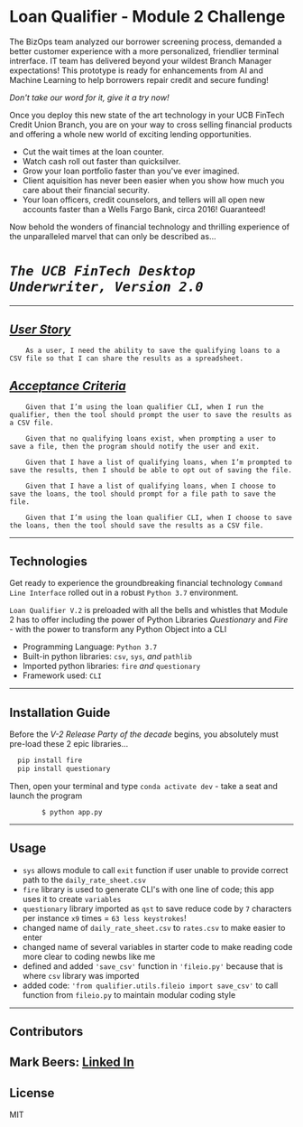 # Loan Qualifier - Module 2 Challenge
The BizOps team analyzed our borrower screening process, demanded a better customer experience with a more personalized, friendlier terminal intrerface.
IT team has delivered beyond your wildest Branch Manager expectations!
This prototype is ready for enhancements from AI and Machine Learning to help borrowers repair credit and secure funding! 

*Don't take our word for it, give it a try now!*  

Once you deploy this new state of the art technology in your UCB FinTech Credit Union Branch, you are on your way to cross selling financial products and offering a whole new world of exciting lending opportunities.

+ Cut the wait times at the loan counter.
+ Watch cash roll out faster than quicksilver.
+ Grow your loan portfolio faster than you've ever imagined. 
+ Client aquisition has never been easier when you show how much you care about their financial security.
+ Your loan officers, credit counselors, and tellers will all open new accounts faster than a Wells Fargo Bank, circa 2016!  Guaranteed!

Now behold the wonders of financial technology and thrilling experience of the unparalleled marvel that can only be described as... 

# *`The UCB FinTech Desktop Underwriter, Version 2.0`*
---


## [*User Story*](https://courses.bootcampspot.com/courses/3426/assignments/52458?module_item_id=939546)
        As a user, I need the ability to save the qualifying loans to a CSV file so that I can share the results as a spreadsheet.

## [*Acceptance Criteria*](https://courses.bootcampspot.com/courses/3426/assignments/52458?module_item_id=939546)
        Given that I’m using the loan qualifier CLI, when I run the qualifier, then the tool should prompt the user to save the results as a CSV file.

        Given that no qualifying loans exist, when prompting a user to save a file, then the program should notify the user and exit.

        Given that I have a list of qualifying loans, when I’m prompted to save the results, then I should be able to opt out of saving the file.

        Given that I have a list of qualifying loans, when I choose to save the loans, the tool should prompt for a file path to save the file.

        Given that I’m using the loan qualifier CLI, when I choose to save the loans, then the tool should save the results as a CSV file. 


---

## Technologies

Get ready to experience the groundbreaking financial technology `Command Line Interface` rolled out in a robust `Python 3.7` environment.

`Loan Qualifier V.2` is preloaded with all the bells and whistles that Module 2 has to offer including the power of Python Libraries *Questionary* and *Fire* - with the power to transform any Python Object into a CLI 

+ Programming Language: `Python 3.7`
+ Built-in python libraries: `csv`, `sys`, *and* `pathlib`
+ Imported python libraries: `fire` *and* `questionary`
+ Framework used: `CLI`

---

## Installation Guide

Before the *V-2 Release Party of the decade* begins, you absolutely must pre-load these 2 epic libraries...

```python
  pip install fire
  pip install questionary
```
Then, open your terminal and type `conda activate dev` - take a seat and launch the program 
```
        $ python app.py
```

---

## Usage

+ `sys` allows module to call `exit` function if user unable to provide correct path to the `daily_rate_sheet.csv`
+ `fire` library is used to generate CLI's with one line of code; this app uses it to create `variables`    
+ `questionary` library imported as `qst` to save reduce code by `7` characters per instance `x9` times = `63 less keystrokes`!
+ changed name of `daily_rate_sheet.csv` to `rates.csv` to make easier to enter 
+ changed name of several variables in starter code to make reading code more clear to coding newbs like me
+ defined and added `'save_csv'` function in `'fileio.py'` because that is where `csv` library was imported
+ added code: `'from qualifier.utils.fileio import save_csv'` to call function from `fileio.py` to maintain modular coding style
---

## Contributors

Mark Beers: 
[Linked In](https://www.linkedin.com/in/markwbeers/)
---

## License

MIT 
